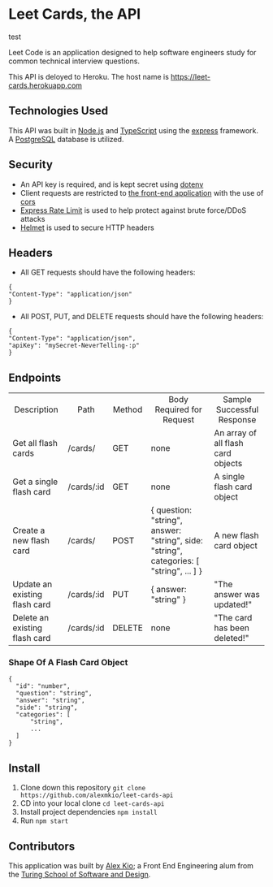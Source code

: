 # Leet Cards, the API

test

Leet Code is an application designed to help software engineers study for common technical interview questions.

This API is deloyed to Heroku. The host name is https://leet-cards.herokuapp.com

## Technologies Used
This API was built in [Node.js](https://nodejs.org/) and [TypeScript](https://www.typescriptlang.org/) using the [express](https://expressjs.com/) framework. A [PostgreSQL](https://www.postgresql.org/) database is utilized.

## Security
* An API key is required, and is kept secret using [dotenv](https://www.npmjs.com/package/dotenv)
* Client requests are restricted to [the front-end application](https://github.com/alexmkio/leet-cards/) with the use of [cors](https://www.npmjs.com/package/cors)
* [Express Rate Limit](https://www.npmjs.com/package/express-rate-limit) is used to help protect against brute force/DDoS attacks
* [Helmet](https://www.npmjs.com/package/helmet) is used to secure HTTP headers

## Headers
* All GET requests should have the following headers:
```
{
"Content-Type": "application/json"
}
```
* All POST, PUT, and DELETE requests should have the following headers:
```
{
"Content-Type": "application/json",
"apiKey": "mySecret-NeverTelling-:p"
}
```

## Endpoints
<table>
  <tr>
    <td align="center">Description</td>
    <td align="center">Path</td>
    <td align="center">Method</td>
    <td align="center">Body Required for Request</td>
    <td align="center">Sample Successful Response</td>
  </tr>
  <tr>
    <td>Get all flash cards</td>
    <td>/cards/</td>
    <td>GET</td>
    <td>none</td>
    <td>An array of all flash card objects</td>
  </tr>
  <tr>
    <td>Get a single flash card</td>
    <td>/cards/:id</td>
    <td>GET</td>
    <td>none</td>
    <td>A single flash card object</td>
  </tr>
  <tr>
    <td>Create a new flash card</td>
    <td>/cards/</td>
    <td>POST</td>
    <td>{ question: "string", answer: "string", side: "string", categories: [ "string", ... ] }</td>
    <td>A new flash card object</td>
  </tr>
  <tr>
    <td>Update an existing flash card</td>
    <td>/cards/:id</td>
    <td>PUT</td>
    <td>{ answer: "string" }</td>
    <td>"The answer was updated!"</td>
  </tr>
  <tr>
    <td>Delete an existing flash card</td>
    <td>/cards/:id</td>
    <td>DELETE</td>
    <td>none</td>
    <td>"The card has been deleted!"</td>
  </tr>
</table>

### Shape Of A Flash Card Object
```
{
  "id": "number",
  "question": "string",
  "answer": "string",
  "side": "string",
  "categories": [
      "string",
      ...
  ]
}
```

## Install
1. Clone down this repository `git clone https://github.com/alexmkio/leet-cards-api`
2. CD into your local clone `cd leet-cards-api`
3. Install project dependencies `npm install`
4. Run `npm start`

## Contributors
This application was built by [Alex Kio](https://github.com/alexmkio/); a Front End Engineering alum from the [Turing School of Software and Design](https://turing.io/).
